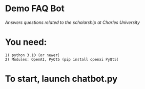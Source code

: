# Demo FAQ Bot
###### Answers questions related to the scholarship at Charles University

# You need:
    1) python 3.10 (or newer)
    2) Modules: OpenAI, PyQt5 (pip install openai PyQt5)

# To start, launch chatbot.py
